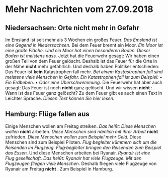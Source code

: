 # Mehr Nachrichten vom 27.09.2018


## Niedersachsen: Orte nicht mehr in Gefahr
Im Emsland ist seit mehr als 3 Wochen ein großes Feuer. 
*Das Emsland ist eine Gegend in Niedersachsen.* Bei dem Feuer brennt ein Moor. 
*Ein Moor ist eine große Fläche.* 
*Und ein Moor hat einen besonderen Boden.* 
*Dieser Boden ist meistens nass.* Jetzt hat die Feuerwehr gesagt: Wir haben einen großen Teil von dem Feuer gelöscht. Deshalb ist das Feuer für die Orte in der Nähe **nicht** mehr gefährlich. Und deshalb haben Politiker entschieden: Das Feuer ist **kein** Katastrophen·fall mehr. 
*Bei einem Kastastrophen·fall sind meistens viele Menschen in Gefahr.* 
*Ein Katastrophen·fall ist zum Beispiel:* *• Ein Erdbeben.* 
*• Oder eine Überschwemmung.* Die Feuerwehr hat aber auch gesagt: Das Feuer ist noch **nicht** ganz gelöscht. Und wir wissen **nicht** : Wann ist das Feuer ganz gelöscht? 
Zu dem Feuer gibt es auch einen Text in Leichter Sprache.  *Diesen Text können Sie hier lesen.*  

## Hamburg: Flüge fallen aus
Einige Menschen wollen am Freitag streiken. *Das heißt:* 
*Diese Menschen wollen* **nicht** arbeiten. 
*Diese Menschen sind nämlich mit ihrer Arbeit* **nicht** zufrieden. 
*Diese Menschen wollen zum Beispiel mehr Geld.* Diese Menschen sind zum Beispiel Piloten. 
*Flug·begleiter kümmern sich um die Reisenden im Flugzeug.* 
*Flug·begleiter bringen den Reisenden zum Beispiel das Essen.* Und diese Menschen arbeiten bei Ryanair. 
*Ryanair ist eine Flug·gesellschaft.* *Das heißt:* 
*Ryanair hat viele Flugzeuge.* 
*Mit den Flugzeugen fliegen viele Menschen.* Deshalb fliegen viele Flugzeuge von Ryanair am Freitag **nicht** . Zum Beispiel in Hamburg. 
